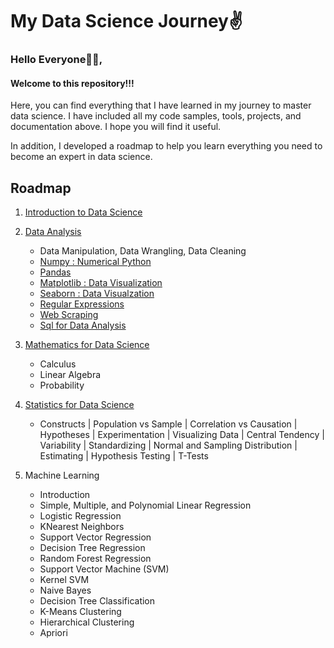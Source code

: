 # My Data Science Journey✌️

### Hello Everyone👋👋,
#### Welcome to this repository!!!

Here, you can find everything that I have learned in my journey to master data science. I have included all my code samples, tools, projects, and documentation above. I hope you will find it useful. 

In addition, I developed a roadmap to help you learn everything you need to become an expert in data science.

## Roadmap

1. [Introduction to Data Science](https://github.com/sparshjaincs/Data-Science-Journey/blob/master/Introduction%20to%20Data%20Science/Introduction.md)

2. [Data Analysis](/)
   - Data Manipulation, Data Wrangling, Data Cleaning
   - [Numpy : Numerical Python](/)
   - [Pandas](/)
   - [Matplotlib : Data Visualization](/)
   - [Seaborn : Data Visualzation](/)
   - [Regular Expressions](/)
   - [Web Scraping](/)
   - [Sql for Data Analysis](/)

3. [Mathematics for Data Science](/)
   - Calculus 
   - Linear Algebra 
   - Probability 

5. [Statistics for Data Science](/)
   - Constructs | Population vs Sample | Correlation vs Causation | Hypotheses | Experimentation | Visualizing Data | Central Tendency | Variability | Standardizing | Normal and      Sampling Distribution | Estimating | Hypothesis Testing | T-Tests 

6. Machine Learning
   - Introduction
   - Simple, Multiple, and Polynomial Linear Regression
   - Logistic Regression
   - KNearest Neighbors
   - Support Vector Regression
   - Decision Tree Regression 
   - Random Forest Regression
   - Support Vector Machine (SVM)
   - Kernel SVM 
   - Naive Bayes 
   - Decision Tree Classification 
   - K-Means Clustering 
   - Hierarchical Clustering
   - Apriori

  



